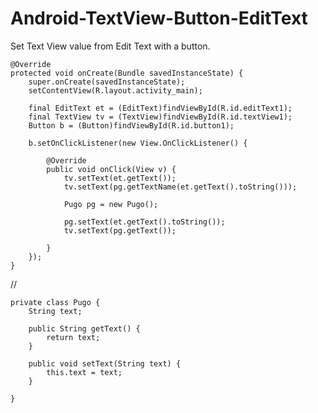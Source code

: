 # Android-TextView-Button-EditText
Set Text View value from Edit Text with a button.


	@Override
	protected void onCreate(Bundle savedInstanceState) {
		super.onCreate(savedInstanceState);
		setContentView(R.layout.activity_main);
		
		final EditText et = (EditText)findViewById(R.id.editText1);
		final TextView tv = (TextView)findViewById(R.id.textView1);
		Button b = (Button)findViewById(R.id.button1);
		
		b.setOnClickListener(new View.OnClickListener() {
			
			@Override
			public void onClick(View v) {
				tv.setText(et.getText());
				tv.setText(pg.getTextName(et.getText().toString()));
				
				Pugo pg = new Pugo();
				
				pg.setText(et.getText().toString());
				tv.setText(pg.getText());
				
			}
		});
	}

//

	private class Pugo {
		String text;

		public String getText() {
			return text;
		}

		public void setText(String text) {
			this.text = text;
		}

	}

